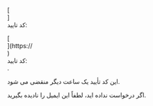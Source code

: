 [<br host>]<br action>کد تایید:<br code>

[<br host>](https://<br host>)<br action>کد تایید:<br code>.

این کد تأیید یک ساعت دیگر منقضی می شود.

اگر درخواست نداده اید، لطفاً این ایمیل را نادیده بگیرید.